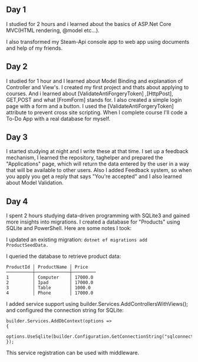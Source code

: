 ## Day 1

I studied for 2 hours and i learned about the basics of ASP.Net Core MVC(HTML rendering, @model etc...).

I also transformed my Steam-Api console app to web app using documents and help of my friends.

## Day 2

I studied for 1 hour and I learned about Model Binding and explanation of Controller and View's.
I created my first project and thats about applying to courses.
And i learned about [ValidateAntiForgeryToken] ,[HttpPost], GET,POST and what [FromForm] stands for.
I also created a simple login page with a form and a button. I used the [ValidateAntiForgeryToken] attribute to prevent cross site scripting.
When I complete course I'll code a To-Do App with a real database for myself.

## Day 3

I started studying at night and I write these at that time. I set up a feedback mechanism, I learned the repository, taghelper and prepared the "Applications" page, which will return the data entered by the user in a way that will be available to other users. Also I added Feedback system, so when you apply you get a reply that says "You're accepted" and I also learned about Model Validation.

## Day 4 
I spent 2 hours studying data-driven programming with SQLite3 and gained more insights into migrations. I created a database for "Products" using SQLite and PowerShell. Here are some notes I took:

I updated an existing migration: ```dotnet ef migrations add ProductSeedData. ```    


I queried the database to retrieve product data:

```
ProductId │ ProductName │ Price
──────────┼─────────────┼─────────
1         │ Computer    │ 17000.0
2         │ Ipad        │ 17000.0
3         │ Table       │ 1000.0
4         │ Phone       │ 17000.0
```
I added service support using builder.Services.AddControllersWithViews(); and configured the connection string for SQLite:

```
builder.Services.AddDbContext(options => 
{ 
    options.UseSqlite(builder.Configuration.GetConnectionString("sqlconnection")); 
});
```
This service registration can be used with middleware.
